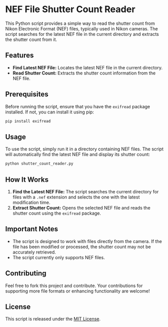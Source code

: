 
# NEF File Shutter Count Reader

This Python script provides a simple way to read the shutter count from Nikon Electronic Format (NEF) files, typically used in Nikon cameras. The script searches for the latest NEF file in the current directory and extracts the shutter count from it.

## Features

- **Find Latest NEF File:** Locates the latest NEF file in the current directory.
- **Read Shutter Count:** Extracts the shutter count information from the NEF file.

## Prerequisites

Before running the script, ensure that you have the `exifread` package installed. If not, you can install it using pip:

```bash
pip install exifread
```

## Usage

To use the script, simply run it in a directory containing NEF files. The script will automatically find the latest NEF file and display its shutter count:

```bash
python shutter_count_reader.py
```

## How It Works

1. **Find the Latest NEF File:** The script searches the current directory for files with a `.nef` extension and selects the one with the latest modification time.
2. **Extract Shutter Count:** Opens the selected NEF file and reads the shutter count using the `exifread` package.

## Important Notes

- The script is designed to work with files directly from the camera. If the file has been modified or processed, the shutter count may not be accurately retrieved.
- The script currently only supports NEF files.

## Contributing

Feel free to fork this project and contribute. Your contributions for supporting more file formats or enhancing functionality are welcome!

## License

This script is released under the [MIT License](https://opensource.org/licenses/MIT).
